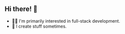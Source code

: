 ## Hi there! 👋

- 💁🏻 I'm primarily interested in full-stack development.
- 💩 I create stuff sometimes.
